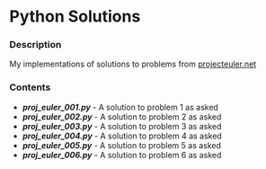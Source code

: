 # Python Solutions

### Description
My implementations of solutions to problems from [projecteuler.net](https://projecteuler.net/)

### Contents
* ***proj_euler_001.py*** - A solution to problem 1 as asked
* ***proj_euler_002.py*** - A solution to problem 2 as asked
* ***proj_euler_003.py*** - A solution to problem 3 as asked
* ***proj_euler_004.py*** - A solution to problem 4 as asked
* ***proj_euler_005.py*** - A solution to problem 5 as asked
* ***proj_euler_006.py*** - A solution to problem 6 as asked